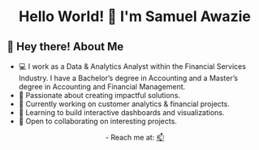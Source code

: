 <h1 align="center">Hello World! 👋 I'm Samuel Awazie</h1>

## 💫 Hey there! About Me
- 💻 I work as a Data & Analytics Analyst within the Financial Services Industry. I have a Bachelor’s degree in Accounting and a Master’s degree in Accounting and Financial Management.
- 🚀 Passionate about creating impactful solutions.
- 🔭 Currently working on customer analytics & financial projects.
- 🌱 Learning to build interactive dashboards and visualizations.
- 🤝 Open to collaborating on interesting projects.
<p align="center"> -  Reach me at: 
  <a href="mailto:awazie.sam@gmail.com">📫</a>
